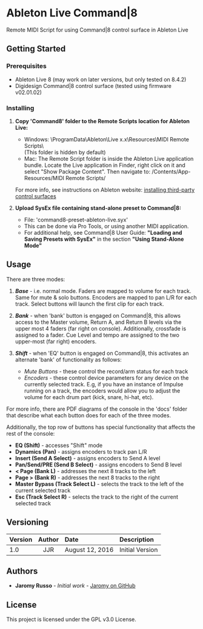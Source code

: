 # Ableton Live Command|8

Remote MIDI Script for using Command|8 control surface in Ableton Live

## Getting Started


### Prerequisites

* Ableton Live 8 (may work on later versions, but only tested on 8.4.2)
* Digidesign Command|8 control surface (tested using firmware v02.01.02)

### Installing

1. **Copy 'Command8' folder to the Remote Scripts location for Ableton Live:**

	* Windows: \ProgramData\Ableton\Live x.x\Resources\MIDI Remote Scripts\  
	(This folder is hidden by default)
	* Mac: The Remote Script folder is inside the Ableton Live application bundle. Locate the Live application in Finder, right click on it and select "Show Package Content". Then navigate to: /Contents/App-Resources/MIDI Remote Scripts/


	For more info, see instructions on Ableton website: [installing third-party control surfaces](https://help.ableton.com/hc/en-us/articles/209072009-Installing-Third-Party-Control-Surfaces)

2. **Upload SysEx file containing stand-alone preset to Command|8:**
	* File: 'command8-preset-ableton-live.syx' 
	* This can be done via Pro Tools, or using another MIDI application. 
	* For additional help, see Command|8 User Guide:  **"Loading and Saving Presets with SysEx"** in the section
	 **"Using Stand-Alone Mode"**


## Usage

There are three modes:

1. ***Base*** - i.e. normal mode. Faders are mapped to volume for each track. Same for mute & solo buttons. Encoders are mapped to pan L/R for each track.
Select buttons will launch the first clip for each track.

2. ***Bank*** - when 'bank' button is engaged on Command|8, this allows access to the Master volume, Return A, and Return B levels via the upper most 4 faders (far right on console).
Additionally, crossfade is assigned to a fader. Cue Level and tempo are assigned to the two upper-most (far right) encoders.

3. ***Shift*** - when 'EQ' button is engaged on Command|8, this activates an alternate 'bank' of functionality as follows:
	* *Mute Buttons* - these control the record/arm status for each track
	* *Encoders* - these control device parameters for any device on the currently selected track. E.g, if you have an instance of Impulse running on a track, the encoders would allow you to adjust the volume for each drum part (kick, snare, hi-hat, etc).

For more info, there are PDF diagrams of the console in the 'docs' folder that describe what each button does for each of the three modes.


Additionally, the top row of buttons has special functionality that affects the rest of the console:

* **EQ (Shift)** - accesses "Shift" mode
* **Dynamics (Pan)** - assigns encoders to track pan L/R
* **Insert (Send A Select)** - assigns encoders to Send A level
* **Pan/Send/PRE (Send B Select)** - assigns encoders to Send B level
* **< Page (Bank L)** - addresses the next 8 tracks to the left
* **Page > (Bank R)** - addresses the next 8 tracks to the right
* **Master Bypass (Track Select L)** - selects the track to the left of the current selected track
* **Esc (Track Select R)** - selects the track to the right of the current selected track




## Versioning
| Version       | Author| Date   			| Description						|
| ------------- |:-----:| :-------------- | :-------------------------- |
| 1.0      		 | JJR 	| August 12, 2016 | Initial Version					|


## Authors

* **Jaromy Russo** - *Initial work* - [Jaromy on GitHub](https://github.com/jaromy)

## License

This project is licensed under the GPL v3.0 License.

